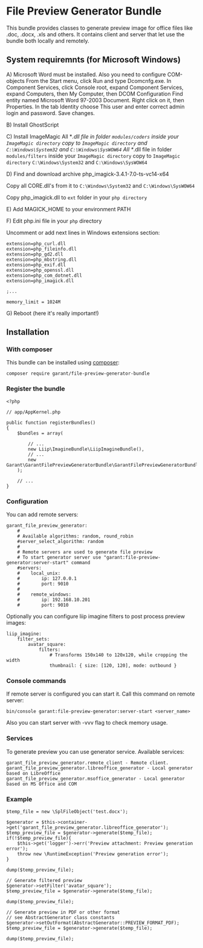 # File Preview Generator Bundle #

This bundle provides classes to generate preview image for office files like .doc, .docx, .xls and others. 
It contains client and server that let use the bundle both locally and remotely.

## System requiremnts (for Microsoft Windows)

A) Microsoft Word must be installed. Also you need to configure COM-objects
From the Start menu, click Run and type Dcomcnfg.exe.
In Component Services, click Console root, expand Component Services, expand Computers, then My Computer, then DCOM Configuration
Find entity named Microsoft Word 97-2003 Document. Right click on it, then Properties.
In the tab Identity choose This user and enter correct admin login and password. Save changes.

B) Install GhostScript

C) Install ImageMagic
All *_.dll file in folder `modules/coders` inside your `ImageMagic directory` copy to `ImageMagic directory` and `C:\Windows\System32` and `C:\Windows\SysWOW64`
All *_.dll file in folder `modules/filters` inside your `ImageMagic directory` copy to `ImageMagic directory` `C:\Windows\System32` and `C:\Windows\SysWOW64`

D) Find and download archive php_imagick-3.4.1-7.0-ts-vc14-x64

Copy all CORE.dll's from it to `C:\Windows\System32` and `C:\Windows\SysWOW64`

Copy php_imagick.dll to `ext` folder in your `php directory`

E) Add MAGICK_HOME to your environment PATH

F) Edit php.ini file in your `php` directory 

Uncomment or add next lines in Windows extensions section:

    extension=php_curl.dll
    extension=php_fileinfo.dll
    extension=php_gd2.dll
    extension=php_mbstring.dll
    extension=php_exif.dll
    extension=php_openssl.dll
    extension=php_com_dotnet.dll
    extension=php_imagick.dll

	;...
	
    memory_limit = 1024M

G) Reboot (here it's really important!)

## Installation

### With composer

This bundle can be installed using [composer](https://getcomposer.org/):

    composer require garant/file-preview-generator-bundle
    
### Register the bundle

    <?php
    
    // app/AppKernel.php
    
    public function registerBundles()
    {
        $bundles = array(
    
            // ...
            new Liip\ImagineBundle\LiipImagineBundle(),
            // ...
            new Garant\GarantFilePreviewGeneratorBundle\GarantFilePreviewGeneratorBundle(),
        );
    
    	// ...
    }

### Configuration

You can add remote servers:

    garant_file_preview_generator:
        #
        # Available algorithms: random, round_robin
        #server_select_algorithm: random
        #
        # Remote servers are used to generate file preview
        # To start generator server use "garant:file-preview-generator:server-start" command
        #servers:
        #    local_unix:
        #        ip: 127.0.0.1
        #        port: 9010
        #
        #    remote_windows:
        #        ip: 192.168.10.201
        #        port: 9010
        
Optionally you can configure liip imagine filters to post process preview images:

    liip_imagine:
        filter_sets:
            avatar_square:
                filters:
                    # Transforms 150x140 to 120x120, while cropping the width
                    thumbnail: { size: [120, 120], mode: outbound }

### Console commands

If remote server is configured you can start it. Call this command on remote server:

    bin/console garant:file-preview-generator:server-start <server_name>
    
Also you can start server with -vvv flag to check memory usage.
  
### Services

To generate preview you can use generator service. Available services:

    garant_file_preview_generator.remote_client - Remote client. 
    garant_file_preview_generator.libreoffice_generator - Local generator based on LibreOffice
    garant_file_preview_generator.msoffice_generator - Local generator based on MS Office and COM 

### Example

    $temp_file = new \SplFileObject('test.docx');

    $generator = $this->container->get('garant_file_preview_generator.libreoffice_generator');
    $temp_preview_file = $generator->generate($temp_file);
    if(!$temp_preview_file){
        $this->get('logger')->err('Preview attachment: Preview generation error');
        throw new \RuntimeException('Preview generation error');
    }
    
    dump($temp_preview_file);
    
    // Generate filtered preview
	$generator->setFilter('avatar_square');
    $temp_preview_file = $generator->generate($temp_file);
    
	dump($temp_preview_file);
	
	// Generate preview in PDF or other format
	// see AbstractGenerator class constants
	$generator->setOutFormat(AbstractGenerator::PREVIEW_FORMAT_PDF);
    $temp_preview_file = $generator->generate($temp_file);
    
	dump($temp_preview_file);
	
